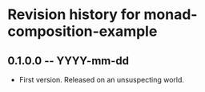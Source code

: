 # Revision history for monad-composition-example

## 0.1.0.0 -- YYYY-mm-dd

* First version. Released on an unsuspecting world.
